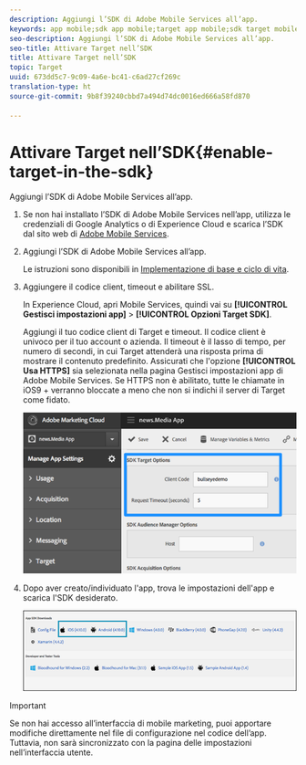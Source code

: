 ```yaml
---
description: Aggiungi l’SDK di Adobe Mobile Services all’app.
keywords: app mobile;sdk app mobile;target app mobile;sdk target mobile;sdk app mobile;target in sdk
seo-description: Aggiungi l’SDK di Adobe Mobile Services all’app.
seo-title: Attivare Target nell’SDK
title: Attivare Target nell’SDK
topic: Target
uuid: 673dd5c7-9c09-4a6e-bc41-c6ad27cf269c
translation-type: ht
source-git-commit: 9b8f39240cbbd7a494d74dc0016ed666a58fd870

---
```



# Attivare Target nell’SDK{#enable-target-in-the-sdk}

Aggiungi l’SDK di Adobe Mobile Services all’app.

1. Se non hai installato l’SDK di Adobe Mobile Services nell’app, utilizza le credenziali di Google Analytics o di Experience Cloud e scarica l’SDK dal sito web di [Adobe Mobile Services](https://mobilemarketing.adobe.com).

1. Aggiungi l’SDK di Adobe Mobile Services all’app.

   Le istruzioni sono disponibili in [Implementazione di base e ciclo di vita](https://marketing.adobe.com/resources/help/it_IT/mobile/ios/dev_qs.html).
1. Aggiungere il codice client, timeout e abilitare SSL.

   In Experience Cloud, apri Mobile Services, quindi vai su **[!UICONTROL Gestisci impostazioni app]** &gt; **[!UICONTROL Opzioni Target SDK]**.

   Aggiungi il tuo codice client di Target e timeout. Il codice client è univoco per il tuo account o azienda. Il timeout è il lasso di tempo, per numero di secondi, in cui Target attenderà una risposta prima di mostrare il contenuto predefinito. Assicurati che l&#39;opzione **[!UICONTROL Usa HTTPS]** sia selezionata nella pagina Gestisci impostazioni app di Adobe Mobile Services. Se HTTPS non è abilitato, tutte le chiamate in iOS9 + verranno bloccate a meno che non si indichi il server di Target come fidato.

   ![](assets/mobile-clientcode.png)

1. Dopo aver creato/individuato l&#39;app, trova le impostazioni dell&#39;app e scarica l&#39;SDK desiderato.

   ![](assets/download-sdk.png)

>[!IMPORTANT]
>
> Se non hai accesso all’interfaccia di mobile marketing, puoi apportare modifiche direttamente nel file di configurazione nel codice dell’app. Tuttavia, non sarà sincronizzato con la pagina delle impostazioni nell’interfaccia utente.

